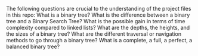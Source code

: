 The following questions are crucial to the understanding of the project files in this repo:
What is a binary tree? 
What is the difference between a binary tree and a Binary Search Tree? 
What is the possible gain in terms of time complexity compared to linked lists?
What are the depths, the heights, and the sizes of a binary tree? 
What are the different traversal or navigation methods to go through a binary tree?
What is a complete, a full, a perfect, a balanced binary tree?
